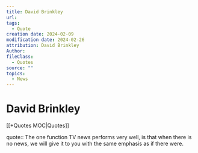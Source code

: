 ```yaml
---
title: David Brinkley
url: 
tags:
  - Quote
creation date: 2024-02-09
modification date: 2024-02-26
attribution: David Brinkley
Author: 
fileClass:
  - Quotes
source: ""
topics:
  - News
---
```


# David Brinkley

[[+Quotes MOC|Quotes]]

quote:: The one function TV news performs very well, is that when there is no news, we will give it to you with the same emphasis as if there were.
